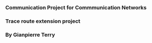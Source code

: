 ### Communication Project for Commmunication Networks
### Trace route extension project
### By Gianpierre Terry
